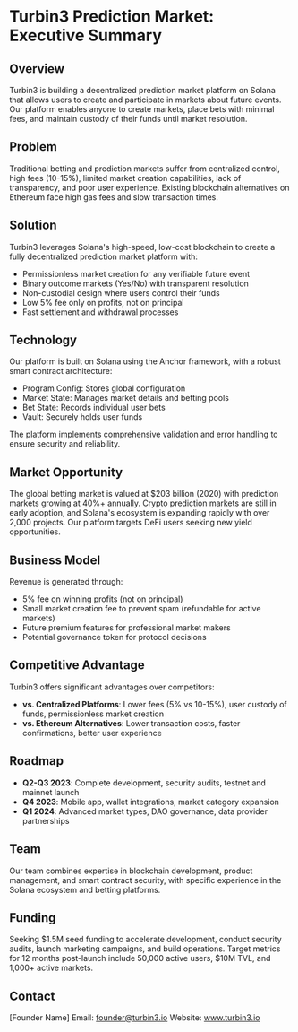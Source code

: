 # Turbin3 Prediction Market: Executive Summary

## Overview

Turbin3 is building a decentralized prediction market platform on Solana that allows users to create and participate in markets about future events. Our platform enables anyone to create markets, place bets with minimal fees, and maintain custody of their funds until market resolution.

## Problem

Traditional betting and prediction markets suffer from centralized control, high fees (10-15%), limited market creation capabilities, lack of transparency, and poor user experience. Existing blockchain alternatives on Ethereum face high gas fees and slow transaction times.

## Solution

Turbin3 leverages Solana's high-speed, low-cost blockchain to create a fully decentralized prediction market platform with:

- Permissionless market creation for any verifiable future event
- Binary outcome markets (Yes/No) with transparent resolution
- Non-custodial design where users control their funds
- Low 5% fee only on profits, not on principal
- Fast settlement and withdrawal processes

## Technology

Our platform is built on Solana using the Anchor framework, with a robust smart contract architecture:

- Program Config: Stores global configuration
- Market State: Manages market details and betting pools
- Bet State: Records individual user bets
- Vault: Securely holds user funds

The platform implements comprehensive validation and error handling to ensure security and reliability.

## Market Opportunity

The global betting market is valued at $203 billion (2020) with prediction markets growing at 40%+ annually. Crypto prediction markets are still in early adoption, and Solana's ecosystem is expanding rapidly with over 2,000 projects. Our platform targets DeFi users seeking new yield opportunities.

## Business Model

Revenue is generated through:

- 5% fee on winning profits (not on principal)
- Small market creation fee to prevent spam (refundable for active markets)
- Future premium features for professional market makers
- Potential governance token for protocol decisions

## Competitive Advantage

Turbin3 offers significant advantages over competitors:

- **vs. Centralized Platforms**: Lower fees (5% vs 10-15%), user custody of funds, permissionless market creation
- **vs. Ethereum Alternatives**: Lower transaction costs, faster confirmations, better user experience

## Roadmap

- **Q2-Q3 2023**: Complete development, security audits, testnet and mainnet launch
- **Q4 2023**: Mobile app, wallet integrations, market category expansion
- **Q1 2024**: Advanced market types, DAO governance, data provider partnerships

## Team

Our team combines expertise in blockchain development, product management, and smart contract security, with specific experience in the Solana ecosystem and betting platforms.

## Funding

Seeking $1.5M seed funding to accelerate development, conduct security audits, launch marketing campaigns, and build operations. Target metrics for 12 months post-launch include 50,000 active users, $10M TVL, and 1,000+ active markets.

## Contact

[Founder Name]
Email: founder@turbin3.io
Website: www.turbin3.io
